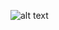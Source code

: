 ![alt text](https://github.com/NNepper/TSP-DeepRL-Thesis/blob/d119f43a57ce3c8c2a85b5119af4ca1d763c84ea/poster.png?raw=false)